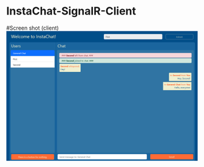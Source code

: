 # InstaChat-SignalR-Client

#Screen shot (client)
![InstaChat Screen Shot](https://github.com/emre-ttnc/InstaChat-SignalR-Client/blob/master/SS-instaChat-client.png?raw=true)
